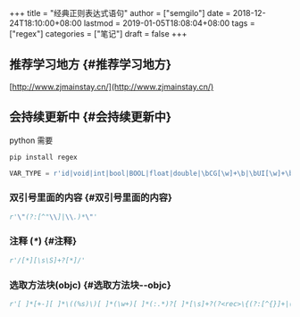 +++
title = "经典正则表达式语句"
author = ["semgilo"]
date = 2018-12-24T18:10:00+08:00
lastmod = 2019-01-05T18:08:04+08:00
tags = ["regex"]
categories = ["笔记"]
draft = false
+++

## 推荐学习地方 {#推荐学习地方}

[http://www.zjmainstay.cn/](http://www.zjmainstay.cn/)


## 会持续更新中 {#会持续更新中}

python 需要

```python
pip install regex
```

```python
VAR_TYPE = r'id|void|int|bool|BOOL|float|double|\bCG[\w]+\b|\bUI[\w]+\b|\bNS[\w]+\b|[\w]+[ ]*\*[ ]*'
```


### 双引号里面的内容 {#双引号里面的内容}

```python
r'\"(?:[^"\\]|\\.)*\"'
```


### 注释 (_****\*****_) {#注释}

```python
r'/[*][\s\S]+?[*]/'
```


### 选取方法块(objc) {#选取方法块--objc}

```python
r'[ ]*[+-][ ]*\((%s)\)[ ]*(\w+)[ ]*(:.*)?[ ]*[\s]+?(?<rec>\{(?:[^{}]+|(?&rec))*\})' % VAR_TYPE
```